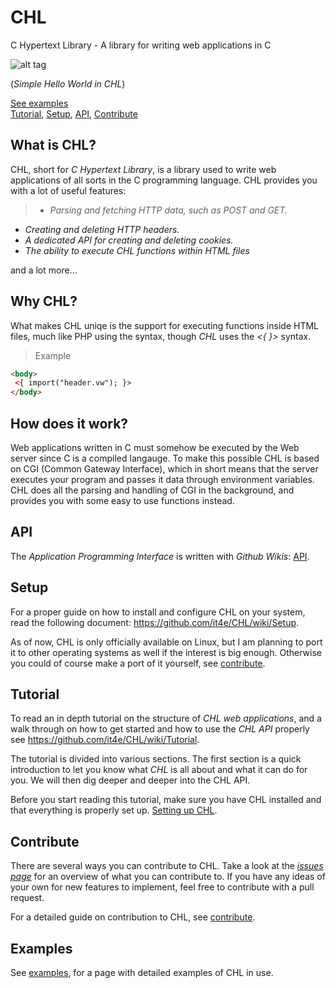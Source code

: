 # CHL
C Hypertext Library - A library for writing web applications in C

![alt tag](http://s7.postimg.org/n8kgxv53v/chl_helloworld.png)

 (*Simple Hello World in CHL*)

[See examples](https://github.com/it4e/CHL/wiki/Examples)<br />
[Tutorial](https://github.com/it4e/CHL/wiki/Tutorial), 
[Setup](https://github.com/it4e/CHL/wiki/Setup), 
[API](https://github.com/it4e/CHL/wiki), 
[Contribute](https://github.com/it4e/CHL/wiki/Contribute)

## What is CHL?

CHL, short for *C Hypertext Library*, is a library used to write web applications of all sorts in the C programming language. CHL provides you with a lot of useful features:

> - *Parsing and fetching HTTP data, such as POST and GET.*
- *Creating and deleting HTTP headers.*
- *A dedicated API for creating and deleting cookies.*
- *The ability to execute CHL functions within HTML files*

and a lot more...

## Why CHL?

What makes CHL uniqe is the support for executing functions inside HTML files, much like PHP using the *<?php ?>* syntax, though *CHL* uses the *<{ }>* syntax.

> Example

```html
<body>
 <{ import("header.vw"); }>
</body>
```

## How does it work?

Web applications written in C must somehow be executed by the Web server since C is a compiled langauge. To make this possible CHL is based on CGI (Common Gateway Interface), which in short means that the server executes your program and passes it data through environment variables. CHL does all the parsing and handling of CGI in the background, and provides you with some easy to use functions instead.

## API

The *Application Programming Interface* is written with *Github Wikis*: [API](https://github.com/it4e/CHL/wiki).

## Setup

For a proper guide on how to install and configure CHL on your system, read the following document: https://github.com/it4e/CHL/wiki/Setup.

As of now, CHL is only officially available on Linux, but I am planning to port it to other operating systems as well if the interest is big enough. Otherwise you could of course make a port of it yourself, see [contribute](https://github.com/it4e/CHL/wiki/Contribute).

## Tutorial

To read an in depth tutorial on the structure of *CHL web applications*, and a walk through on how to get started and how to use the *CHL API* properly see https://github.com/it4e/CHL/wiki/Tutorial.

The tutorial is divided into various sections. The first section is a quick introduction to let you know what *CHL* is all about and what it can do for you. We will then dig deeper and deeper into the CHL API.

Before you start reading this tutorial, make sure you have CHL installed and that everything is properly set up. [Setting up CHL](https://github.com/it4e/CHL/wiki/Setup).


## <a name="contribute">Contribute</a>

There are several ways you can contribute to CHL. Take a look at the [*issues page*](https://github.com/it4e/CHL/issues) for an overview of what you can contribute to. If you have any ideas of your own for new features to implement, feel free to contribute with a pull request.

For a detailed guide on contribution to CHL, see [contribute](https://github.com/it4e/CHL/wiki/Contribute).

## <a name="examples">Examples</a>

See [examples](https://github.com/it4e/CHL/wiki/Examples), for a page with detailed examples of CHL in use.

